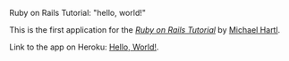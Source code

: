Ruby on Rails Tutorial: "hello, world!"

This is the first application for the
[*Ruby on Rails Tutorial*](http://www.railstutorial.org/)
by [Michael Hartl](http://www.michaelhartl.com/).

Link to the app on Heroku: [Hello, World!](https://shielded-waters-1202.herokuapp.com/).
